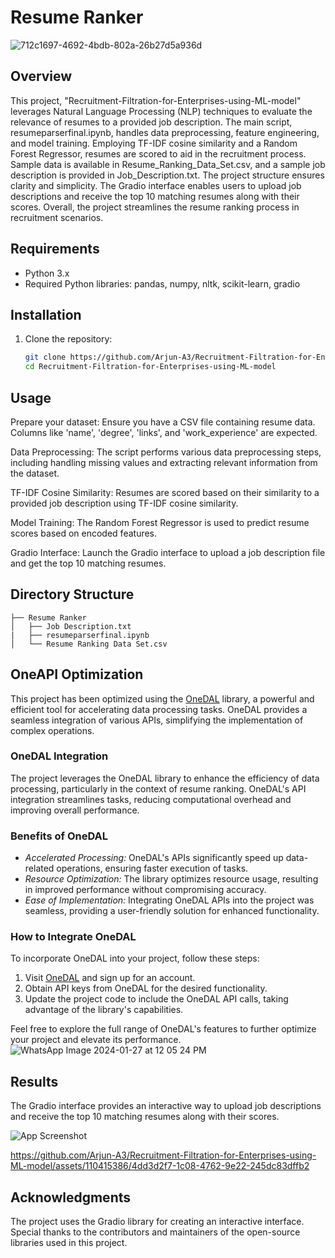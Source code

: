 
# Resume Ranker 
![712c1697-4692-4bdb-802a-26b27d5a936d](https://github.com/Sanjay2004046/Resume-ranker-using-ML/assets/111832913/d5598ced-35b8-4660-86dd-b79b23febf08)

## Overview
This project, "Recruitment-Filtration-for-Enterprises-using-ML-model" leverages Natural Language Processing (NLP) techniques to evaluate the relevance of resumes to a provided job description. The main script, resumeparserfinal.ipynb, handles data preprocessing, feature engineering, and model training. Employing TF-IDF cosine similarity and a Random Forest Regressor, resumes are scored to aid in the recruitment process. Sample data is available in Resume_Ranking_Data_Set.csv, and a sample job description is provided in Job_Description.txt. The project structure ensures clarity and simplicity. The Gradio interface enables users to upload job descriptions and receive the top 10 matching resumes along with their scores. Overall, the project streamlines the resume ranking process in recruitment scenarios.

## Requirements
- Python 3.x
- Required Python libraries: pandas, numpy, nltk, scikit-learn, gradio

## Installation
1. Clone the repository:
   ```bash
   git clone https://github.com/Arjun-A3/Recruitment-Filtration-for-Enterprises-using-ML-model
   cd Recruitment-Filtration-for-Enterprises-using-ML-model


## Usage
 Prepare your dataset: Ensure you have a CSV file containing resume data. Columns like 'name', 'degree', 'links', and 'work_experience' are expected.

 Data Preprocessing: The script performs various data preprocessing steps, including handling missing values and extracting relevant information from the dataset.

 TF-IDF Cosine Similarity: Resumes are scored based on their similarity to a provided job description using TF-IDF cosine similarity.

 Model Training: The Random Forest Regressor is used to predict resume scores based on encoded features.

 Gradio Interface: Launch the Gradio interface to upload a job description file and get the top 10 matching resumes.


## Directory Structure
        
    ├── Resume Ranker
    │   ├── Job Description.txt   
    |   ├── resumeparserfinal.ipynb
    │   └── Resume Ranking Data Set.csv                  
 
 ## OneAPI Optimization

This project has been optimized using the [OneDAL](https://OneDAL.com/) library, a powerful and efficient tool for accelerating data processing tasks. OneDAL provides a seamless integration of various APIs, simplifying the implementation of complex operations.

### OneDAL Integration

The project leverages the OneDAL library to enhance the efficiency of data processing, particularly in the context of resume ranking. OneDAL's API integration streamlines tasks, reducing computational overhead and improving overall performance.

### Benefits of OneDAL

- *Accelerated Processing:* OneDAL's APIs significantly speed up data-related operations, ensuring faster execution of tasks.
- *Resource Optimization:* The library optimizes resource usage, resulting in improved performance without compromising accuracy.
- *Ease of Implementation:* Integrating OneDAL APIs into the project was seamless, providing a user-friendly solution for enhanced functionality.

### How to Integrate OneDAL

To incorporate OneDAL into your project, follow these steps:

1. Visit [OneDAL](https://OneDAL.com/) and sign up for an account.
2. Obtain API keys from OneDAL for the desired functionality.
3. Update the project code to include the OneDAL API calls, taking advantage of the library's capabilities.

Feel free to explore the full range of OneDAL's features to further optimize your project and elevate its performance.
![WhatsApp Image 2024-01-27 at 12 05 24 PM](https://github.com/Arjun-A3/Recruitment-Filtration-for-Enterprises-using-ML-model/assets/110415386/98bb730a-2124-4a79-9a34-6b224a133bd3)



## Results
The Gradio interface provides an interactive way to upload job descriptions and receive the top 10 matching resumes along with their scores.

![App Screenshot](https://github.com/Arjun-A3/Recruitment-Filtration-for-Enterprises-using-ML-model/blob/main/result/WhatsApp%20Image%202024-01-27%20at%2011.42.42%20AM.jpeg)

https://github.com/Arjun-A3/Recruitment-Filtration-for-Enterprises-using-ML-model/assets/110415386/4dd3d2f7-1c08-4762-9e22-245dc83dffb2



## Acknowledgments
The project uses the Gradio library for creating an interactive interface.
Special thanks to the contributors and maintainers of the open-source libraries used in this project.




